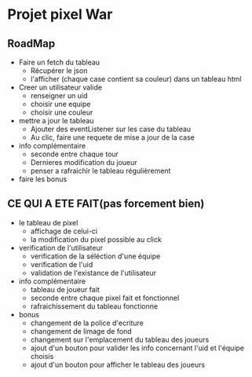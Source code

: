 # Projet pixel War

## RoadMap

* Faire un fetch du tableau
    * Récupérer le json
    * l'afficher (chaque case contient sa couleur) dans un tableau html
* Creer un utilisateur valide
    * renseigner un uid
    * choisir une equipe
    * choisir une couleur
* mettre a jour le tableau
    * Ajouter des eventListener sur les case du tableau
    * Au clic, faire une requete de mise a jour de la case
* info complémentaire
    * seconde entre chaque tour
    * Dernieres modification du joueur
    * penser a rafraichir le tableau régulièrement
* faire les bonus 


## CE QUI A ETE FAIT(pas forcement bien)
* le tableau de pixel 
    * affichage de celui-ci
    * la modification du pixel possible au click
* verification de l'utilisateur
    * verification de la séléction d'une équipe
    * verification de l'uid
    * validation de l'existance de l'utilisateur
* info complémentaire
    * tableau de joueur fait
    * seconde entre chaque pixel fait et fonctionnel
    * rafraichissement du tableau fonctionne
* bonus
    * changement de la police d'ecriture
    * changement de limage de fond 
    * changement sur l'emplacement du tableau des joueurs
    * ajout d'un bouton pour valider les info concernant l'uid et l'équipe choisis
    * ajout d'un bouton pour afficher le tableau des joueurs
